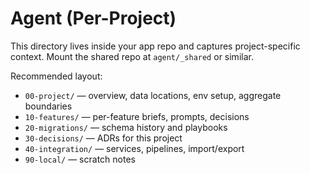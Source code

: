 # Agent (Per-Project)

This directory lives inside your app repo and captures project-specific context.
Mount the shared repo at `agent/_shared` or similar.

Recommended layout:
- `00-project/` — overview, data locations, env setup, aggregate boundaries
- `10-features/` — per-feature briefs, prompts, decisions
- `20-migrations/` — schema history and playbooks
- `30-decisions/` — ADRs for this project
- `40-integration/` — services, pipelines, import/export
- `90-local/` — scratch notes
